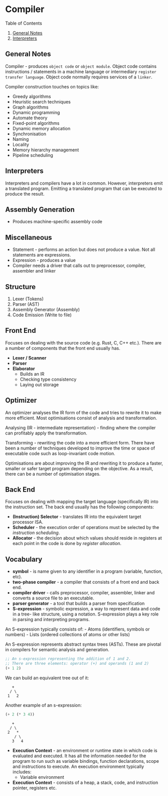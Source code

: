 # Compiler

Table of Contents

1. [General Notes](#general-notes)
2. [Interpreters](#interpreters)

## General Notes

Compiler - produces `object code` or `object module`. Object code contains 
instructions / statements in a machine language or intermediary `register 
transfer language`. Object code normally requires services of a `linker`.

Compiler construction touches on topics like:

- Greedy algorithms
- Heuristic search techniques
- Graph algorithms
- Dynamic programming
- Automate theory
- Fixed-point algorithms
- Dynamic memory allocation
- Synchronisation
- Naming
- Locality
- Memory hierarchy management
- Pipeline scheduling

## Interpreters

Interpreters and compilers have a lot in common. However, interpreters emit a
translated program. Emitting a translated program that can be executed to
produce the result. 

## Assembly Generation

- Produces machine-specific assembly code

## Miscellaneous

- Statement - performs an action but does not produce a value. Not all
  statements are expressions.
- Expression - produces a value
- Compiler needs a driver that calls out to preprocessor, compiler, assembler
  and linker

## Structure

1. Lexer (Tokens)
2. Parser (AST)
3. Assembly Generator (Assembly)
4. Code Emission (Write to file)

## Front End

Focuses on dealing with the source code (e.g. Rust, C, C++ etc.). There are a 
number of components that the front end usually has.

- **Lexer / Scanner**
- **Parser**
- **Elaborator**
    - Builds an IR
    - Checking type consistency
    - Laying out storage

## Optimizer

An optimizer analyses the IR form of the code and tries to rewrite it to make 
more efficient. Most optimisations consist of analysis and transformation.

Analysing (IR - intermediate representation) - finding where the compiler can 
profitably apply the transformation.

Transforming - rewriting the code into a more efficient form. There have been a 
number of techniques developed to improve the time or space of executable code 
such as loop-invariant code motion.

Optimisations are about improving the IR and rewriting it to produce a faster, 
smaller or safer target program depending on the objective. As a result, there 
can be a number of optimisation stages. 

## Back End

Focuses on dealing with mapping the target language (specifically IR) into the 
instruction set. The back end usually has the following components:

- **(Instruction) Selector** - translates IR into the equivalent target processor ISA.
- **Scheduler** - the execution order of operations must be selected by the _instruction 
scheduling_.
- **Allocator** - the decision about which values should reside in registers at each 
point in the code is done by _register allocation_. 

## Vocabulary

- **symbol** - is name given to any identifier in a program (variable, function, etc).
- **two-phase compiler** - a compiler that consists of a front end and back end.
- **compiler driver** - calls preprocessor, compiler, assembler, linker and converts 
a source file to an executable.
- **parser generator** - a tool that builds a parser from specification
- **S-expression** - symbolic expression, a way to represent data and code in a tree-
like structure, using a notation. S-expression plays a key role in parsing and 
interpreting programs. 

An S-expression typically consists of:
    - Atoms (identifiers, symbols or numbers)
    - Lists (ordered collections of atoms or other lists)

An S-expression represents abstract syntax trees (ASTs). These are pivotal in compilers 
for semantic analysis and generation.

```lisp
;; An s-expression representing the addition of 1 and 2.
;; There are three elements: operator (+) and operands (1 and 2)
(+ 1 2)
```
We can build an equivalent tree out of it:

```
   +
  / \
 1   2
```

Another example of an s-expression:

```lisp
(+ 2 (* 3 4))
```

```
   +
  / \
 2   *
    / \
   3   4
```

- **Execution Context** - an environment or runtime state in which code is evaluated 
and executed. It has all the information needed for the program to run such as 
variable bindings, function declarations, scope and instructions to execute. An 
execution environment typically includes:
    - Variable environment
- **Execution Context** - consists of a heap, a stack, code, and instruction pointer, 
registers etc. 
